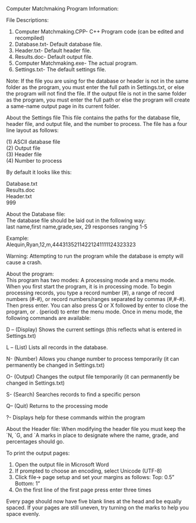 Computer Matchmaking Program Information:  

File Descriptions:  
1. Computer Matchmaking.CPP- C++ Program code (can be edited and recompiled)  
2. Database.txt- Default database file.  
3. Header.txt- Default header file.  
4. Results.doc- Default output file.  
4. Computer Matchmaking.exe- The actual program.  
5. Settings.txt- The default settings file.  

Note: If the file you are using for the database or header is not in the same folder as the program, you must enter the full path in Settings.txt, or else the program will not find the file. If the output file is not in the same folder as the program, you must enter the full path or else the program will create a same-name output page in its current folder.

About the Settings file
This file contains the paths for the database file, header file, and output file, and the number to process. The file has a four line layout as follows:

(1) ASCII database file   
(2) Output file  
(3) Header file  
(4) Number to process  

By default it looks like this:

Database.txt  
Results.doc  
Header.txt  
999  

About the Database file:  
The database file should be laid out in the following way:  
last name,first name,grade,sex, 29 responses ranging 1-5

Example:  
Alequin,Ryan,12,m,44431352114221241111124323323  

Warning: Attempting to run the program while the database is empty will cause a crash.  

About the program:  
This program has two modes:  A processing mode and a menu mode.  
When you first start the program, it is in processing mode. To begin processing records, you type a record number (#), a range of record numbers (#-#), or record numbers/ranges separated by commas (#,#-#). Then press enter. You can also press Q or X followed by enter to close the program, or . (period) to enter the menu mode. Once in menu mode, the following commands are available:

D – (Display) Shows the current settings (this reflects what is entered in Settings.txt)  

L – (List) Lists all records in the database.  

N- (Number) Allows you change number to process temporarily (it can permanently be changed in Settings.txt)  

O- (Output) Changes the output file temporarily (it can permanently be changed in Settings.txt)  

S- (Search) Searches records to find a specific person  

Q– (Quit) Returns to the processing mode  

?- Displays help for these commands within the program  

About the Header file:
 When modifying the header file you must keep the \`N, \`G, and \`A marks in place to designate where the name, grade, and percentages should go.

To print the output pages:  
1. Open the output file in Microsoft Word  
2. If prompted to choose an encoding, select Unicode (UTF-8)  
3. Click file-> page setup and set your margins as follows:    Top: 0.5”    Bottom: 1”  
4. On the first line of the first page press enter three times  

Every page should now have five blank lines at the head and be equally spaced. If your pages are still uneven, try turning on the  marks to help you space evenly.